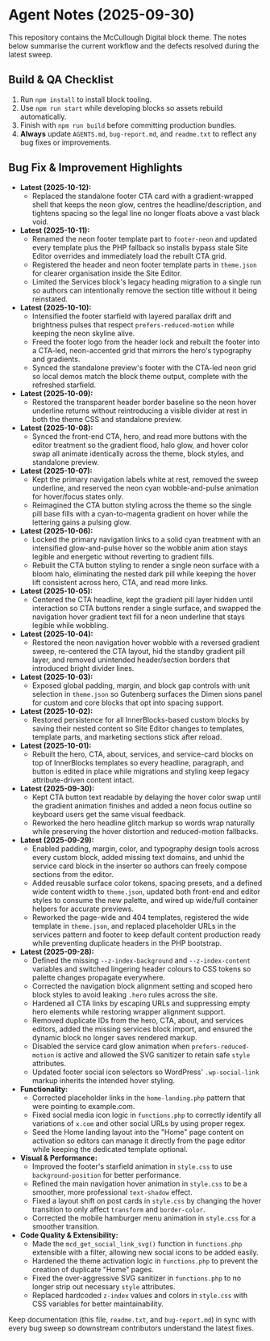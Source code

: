 # Agent Notes (2025-09-30)

This repository contains the McCullough Digital block theme. The notes below summarise the current workflow and the defects resolved during the latest sweep.

## Build & QA Checklist
1. Run `npm install` to install block tooling.
2. Use `npm run start` while developing blocks so assets rebuild automatically.
3. Finish with `npm run build` before committing production bundles.
4. **Always** update `AGENTS.md`, `bug-report.md`, and `readme.txt` to reflect any bug fixes or improvements.

## Bug Fix & Improvement Highlights
- **Latest (2025-10-12):**
    - Replaced the standalone footer CTA card with a gradient-wrapped shell that keeps the neon glow, centres the headline/description, and tightens spacing so the legal line no longer floats above a vast black void.
- **Latest (2025-10-11):**
    - Renamed the neon footer template part to `footer-neon` and updated every template plus the PHP fallback so installs bypass stale Site Editor overrides and immediately load the rebuilt CTA grid.
    - Registered the header and neon footer template parts in `theme.json` for clearer organisation inside the Site Editor.
    - Limited the Services block's legacy heading migration to a single run so authors can intentionally remove the section title without it being reinstated.
- **Latest (2025-10-10):**
    - Intensified the footer starfield with layered parallax drift and brightness pulses that respect `prefers-reduced-motion` while keeping the neon skyline alive.
    - Freed the footer logo from the header lock and rebuilt the footer into a CTA-led, neon-accented grid that mirrors the hero's typography and gradients.
    - Synced the standalone preview's footer with the CTA-led neon grid so local demos match the block theme output, complete with the refreshed starfield.
- **Latest (2025-10-09):**
    - Restored the transparent header border baseline so the neon hover underline returns without reintroducing a visible divider at rest in both the theme CSS and standalone preview.
- **Latest (2025-10-08):**
    - Synced the front-end CTA, hero, and read more buttons with the editor treatment so the gradient flood, halo glow, and hover color swap all animate identically across the theme, block styles, and standalone preview.
- **Latest (2025-10-07):**
    - Kept the primary navigation labels white at rest, removed the sweep underline, and reserved the neon cyan wobble-and-pulse animation for hover/focus states only.
    - Reimagined the CTA button styling across the theme so the single pill base fills with a cyan-to-magenta gradient on hover while the lettering gains a pulsing glow.
- **Latest (2025-10-06):**
    - Locked the primary navigation links to a solid cyan treatment with an intensified glow-and-pulse hover so the wobble anim
      ation stays legible and energetic without reverting to gradient fills.
    - Rebuilt the CTA button styling to render a single neon surface with a bloom halo, eliminating the nested dark pill while
      keeping the hover lift consistent across hero, CTA, and read more links.
- **Latest (2025-10-05):**
    - Centered the CTA headline, kept the gradient pill layer hidden until interaction so CTA buttons render a single surface, and swapped the navigation hover gradient text fill for a neon underline that stays legible while wobbling.
- **Latest (2025-10-04):**
    - Restored the neon navigation hover wobble with a reversed gradient sweep, re-centered the CTA layout, hid the standby gradient pill layer, and removed unintended header/section borders that introduced bright divider lines.
- **Latest (2025-10-03):**
    - Exposed global padding, margin, and block gap controls with unit selection in `theme.json` so Gutenberg surfaces the Dimen
      sions panel for custom and core blocks that opt into spacing support.
- **Latest (2025-10-02):**
    - Restored persistence for all InnerBlocks-based custom blocks by saving their nested content so Site Editor changes to templates, template parts, and marketing sections stick after reload.
- **Latest (2025-10-01):**
    - Rebuilt the hero, CTA, about, services, and service-card blocks on top of InnerBlocks templates so every headline, paragraph, and button is edited in place while migrations and styling keep legacy attribute-driven content intact.
- **Latest (2025-09-30):**
    - Kept CTA button text readable by delaying the hover color swap until the gradient animation finishes and added a neon focus outline so keyboard users get the same visual feedback.
    - Reworked the hero headline glitch markup so words wrap naturally while preserving the hover distortion and reduced-motion fallbacks.
- **Latest (2025-09-29):**
    - Enabled padding, margin, color, and typography design tools across every custom block, added missing text domains, and unhid the service card block in the inserter so authors can freely compose sections from the editor.
    - Added reusable surface color tokens, spacing presets, and a defined wide content width to `theme.json`, updated both front-end and editor styles to consume the new palette, and wired up wide/full container helpers for accurate previews.
    - Reworked the page-wide and 404 templates, registered the wide template in `theme.json`, and replaced placeholder URLs in the services pattern and footer to keep default content production ready while preventing duplicate headers in the PHP bootstrap.
- **Latest (2025-09-28):**
    - Defined the missing `--z-index-background` and `--z-index-content` variables and switched lingering header colours to CSS tokens so palette changes propagate everywhere.
    - Corrected the navigation block alignment setting and scoped hero block styles to avoid leaking `.hero` rules across the site.
    - Hardened all CTA links by escaping URLs and suppressing empty hero elements while restoring wrapper alignment support.
    - Removed duplicate IDs from the hero, CTA, about, and services editors, added the missing services block import, and ensured the dynamic block no longer saves rendered markup.
    - Disabled the service card glow animation when `prefers-reduced-motion` is active and allowed the SVG sanitizer to retain safe `style` attributes.
    - Updated footer social icon selectors so WordPress' `.wp-social-link` markup inherits the intended hover styling.
- **Functionality:**
    - Corrected placeholder links in the `home-landing.php` pattern that were pointing to example.com.
    - Fixed social media icon logic in `functions.php` to correctly identify all variations of `x.com` and other social URLs by using proper regex.
    - Seed the Home landing layout into the "Home" page content on activation so editors can manage it directly from the page editor while keeping the dedicated template optional.
- **Visual & Performance:**
    - Improved the footer's starfield animation in `style.css` to use `background-position` for better performance.
    - Refined the main navigation hover animation in `style.css` to be a smoother, more professional `text-shadow` effect.
    - Fixed a layout shift on post cards in `style.css` by changing the hover transition to only affect `transform` and `border-color`.
    - Corrected the mobile hamburger menu animation in `style.css` for a smoother transition.
- **Code Quality & Extensibility:**
    - Made the `mcd_get_social_link_svg()` function in `functions.php` extensible with a filter, allowing new social icons to be added easily.
    - Hardened the theme activation logic in `functions.php` to prevent the creation of duplicate "Home" pages.
    - Fixed the over-aggressive SVG sanitizer in `functions.php` to no longer strip out necessary `style` attributes.
    - Replaced hardcoded `z-index` values and colors in `style.css` with CSS variables for better maintainability.

Keep documentation (this file, `readme.txt`, and `bug-report.md`) in sync with every bug sweep so downstream contributors understand the latest fixes.
